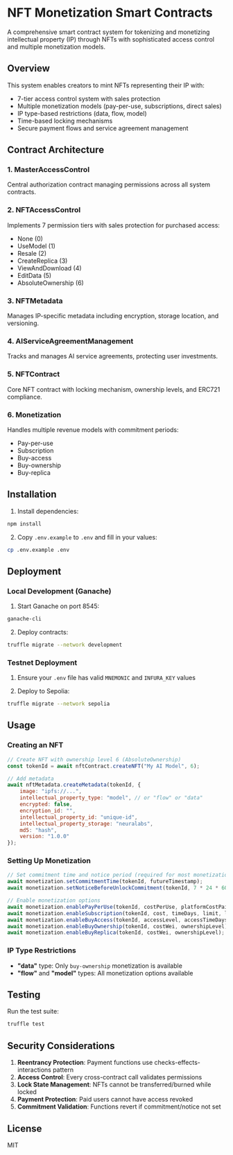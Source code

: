 # NFT Monetization Smart Contracts

A comprehensive smart contract system for tokenizing and monetizing intellectual property (IP) through NFTs with sophisticated access control and multiple monetization models.

## Overview

This system enables creators to mint NFTs representing their IP with:
- 7-tier access control system with sales protection
- Multiple monetization models (pay-per-use, subscriptions, direct sales)
- IP type-based restrictions (data, flow, model)
- Time-based locking mechanisms
- Secure payment flows and service agreement management

## Contract Architecture

### 1. **MasterAccessControl**
Central authorization contract managing permissions across all system contracts.

### 2. **NFTAccessControl**
Implements 7 permission tiers with sales protection for purchased access:
- None (0)
- UseModel (1)
- Resale (2)
- CreateReplica (3)
- ViewAndDownload (4)
- EditData (5)
- AbsoluteOwnership (6)

### 3. **NFTMetadata**
Manages IP-specific metadata including encryption, storage location, and versioning.

### 4. **AIServiceAgreementManagement**
Tracks and manages AI service agreements, protecting user investments.

### 5. **NFTContract**
Core NFT contract with locking mechanism, ownership levels, and ERC721 compliance.

### 6. **Monetization**
Handles multiple revenue models with commitment periods:
- Pay-per-use
- Subscription
- Buy-access
- Buy-ownership
- Buy-replica

## Installation

1. Install dependencies:
```bash
npm install
```

2. Copy `.env.example` to `.env` and fill in your values:
```bash
cp .env.example .env
```

## Deployment

### Local Development (Ganache)

1. Start Ganache on port 8545:
```bash
ganache-cli
```

2. Deploy contracts:
```bash
truffle migrate --network development
```

### Testnet Deployment

1. Ensure your `.env` file has valid `MNEMONIC` and `INFURA_KEY` values

2. Deploy to Sepolia:
```bash
truffle migrate --network sepolia
```

## Usage

### Creating an NFT

```javascript
// Create NFT with ownership level 6 (AbsoluteOwnership)
const tokenId = await nftContract.createNFT("My AI Model", 6);

// Add metadata
await nftMetadata.createMetadata(tokenId, {
    image: "ipfs://...",
    intellectual_property_type: "model", // or "flow" or "data"
    encrypted: false,
    encryption_id: "",
    intellectual_property_id: "unique-id",
    intellectual_property_storage: "neuralabs",
    md5: "hash",
    version: "1.0.0"
});
```

### Setting Up Monetization

```javascript
// Set commitment time and notice period (required for most monetization options)
await monetization.setCommitmentTime(tokenId, futureTimestamp);
await monetization.setNoticeBeforeUnlockCommitment(tokenId, 7 * 24 * 60 * 60); // 7 days

// Enable monetization options
await monetization.enablePayPerUse(tokenId, costPerUse, platformCostPaidBy);
await monetization.enableSubscription(tokenId, cost, timeDays, limit, limitMinutes);
await monetization.enableBuyAccess(tokenId, accessLevel, accessTimeDays, costWei);
await monetization.enableBuyOwnership(tokenId, costWei, ownershipLevel);
await monetization.enableBuyReplica(tokenId, costWei, ownershipLevel);
```

### IP Type Restrictions

- **"data"** type: Only `buy-ownership` monetization is available
- **"flow"** and **"model"** types: All monetization options available

## Testing

Run the test suite:
```bash
truffle test
```

## Security Considerations

1. **Reentrancy Protection**: Payment functions use checks-effects-interactions pattern
2. **Access Control**: Every cross-contract call validates permissions
3. **Lock State Management**: NFTs cannot be transferred/burned while locked
4. **Payment Protection**: Paid users cannot have access revoked
5. **Commitment Validation**: Functions revert if commitment/notice not set

## License

MIT